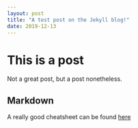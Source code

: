 ```yaml
---
layout: post
title: "A test post on the Jekyll blog!"
date: 2019-12-13
---
```


# This is a post

Not a great post, but a post nonetheless.

## Markdown

A really good cheatsheet can be found [here](https://packetlife.net/media/library/16/Markdown.pdf)
